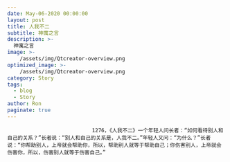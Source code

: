 ```yaml
---
date: May-06-2020 00:00:00
layout: post
title: 人我不二
subtitle: 神寓之言
description: >-
  神寓之言
image: >-
    /assets/img/Qtcreator-overview.png
optimized_image: >-
    /assets/img/Qtcreator-overview.png
category: Story
tags:
  - blog
  - Story
author: Ron
paginate: true
---
```


							　　1276，《人我不二》一个年轻人问长者：“如何看待别人和自己的关系？”长者说：“别人和自己的关系是，人我不二。”年轻人又问：“为什么？”长者说：“你帮助别人，上帝就会帮助你，所以，帮助别人就等于帮助自己；你伤害别人，上帝就会伤害你，所以，伤害别人就等于伤害自己。”
							
							
						